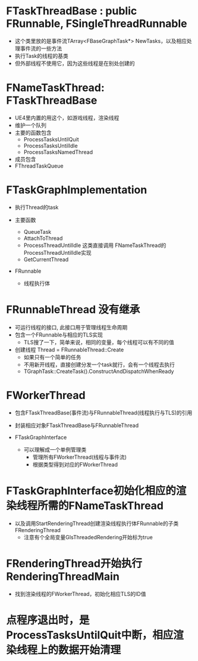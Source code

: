
# FTaskThreadBase : public FRunnable, FSingleThreadRunnable
  - 这个类里放的是事件流TArray<FBaseGraphTask*> NewTasks，以及相应处理事件流的一些方法
  - 执行Task的线程的基类
  - 但外部线程不使用它，因为这些线程是在别处创建的

# FNameTaskThread: FTaskThreadBase
  - UE4里内置的用这个，如游戏线程，渲染线程
  - 维护一个队列
  - 主要的函数包含
    - ProcessTasksUntilQuit
    - ProcessTasksUntilIdle
    - ProcessTasksNamedThread
 - 成员包含
  - FThreadTaskQueue

# FTaskGraphImplementation
  - 执行Thread的task
  - 主要函数
    - QueueTask
    - AttachToThread
    - ProcessThreadUntilIdle 这类直接调用 FNameTaskThread的 ProcessThreadUntilIdle实现
    - GetCurrentThread

- FRunnable
  - 线程执行体


# FRunnableThread 没有继承
  - 可运行线程的接口, 此接口用于管理线程生命周期
  - 包含一个FRunnable与相应的TLS实现
    - TLS搜了一下，简单来说，相同的变量，每个线程可以有不同的值
  - 创建线程 Thread = FRunnableThread::Create
    - 如果只有一个简单的任务
    - 不用新开线程，直接创建分发一个task就行，会有一个线程去执行
    - TGraphTask<FTaskClass>::CreateTask().ConstructAndDispatchWhenReady

# FWorkerThread
  - 包含FTaskThreadBase(事件流)与FRunnableThread(线程执行与TLS)的引用
  - 封装相应对象FTaskThreadBase与FRunnableThread

- FTaskGraphInterface
  - 可以理解成一个单例管理类
    - 管理所有FWorkerThread(线程与事件流)
    - 根据类型得到对应的FWorkerThread



# FTaskGraphInterface初始化相应的渲染线程所需的FNameTaskThread
- 以及调用StartRenderingThread创建渲染线程执行体FRunnable的子类FRenderingThread
  - 注意有个全局变量GIsThreadedRendering开始标为true

# FRenderingThread开始执行RenderingThreadMain
- 找到渲染线程的FWorkerThread，初始化相应TLS的ID值

# 点程序退出时，是ProcessTasksUntilQuit中断，相应渲染线程上的数据开始清理
